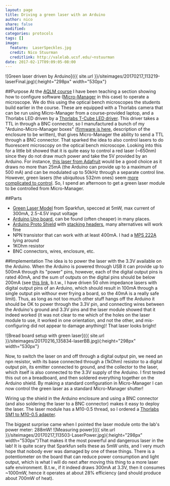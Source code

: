 ```yaml
---
layout: page
title: Driving a green laser with an Arduino
author: nico
share: false
modified:
categories: protocols
tags: []
image:
  feature:  LaserSpeckles.jpg
  credit: Nico Stuurman
  creditlink: http://valelab.ucsf.edu/~nstuurman
date: 2017-02-17T09:09:05-08:00
---
```

![Green laser driven by Arduino]({{ site.url }}/siteimages/20170217_113219-laserFinal.jpg){:height="298px" width="530px"}

##Purpose
At the [AQLM course](http://www.mbl.edu/education/courses/analytical-quantitative-light-microscopy/) I have been teaching a section showing how to configure software ([Micro-Manager](http://micro-manager.org) in this case) to operate a microscope.  We do this using the optical bench microscopes the students build earlier in the course.  These are equipped with a Thorlabs camera that can be run using Micro-Manager from a course-provided laptop, and a Thorlabs LED driven by a [Thorlabs T-Cube LED driver](https://www.thorlabs.com/thorproduct.cfm?partnumber=LEDD1B).  This driver takes a TTL in through a BNC connector, so I manufactured a bunch of my "Arduino-Micro-Manager boxes" ([firmware is here](https://github.com/micro-manager/micro-manager/blob/master/DeviceAdapters/Arduino/AOTFcontroller/AOTFcontroller.ino), description of the enclosure to be written), that gives Micro-Manager the ability to send a TTL through a BNC connector.  That sparked the idea to also control lasers to do fluorescent microscopy on the optical bench microscope.  Looking into this for a little bit showed that it is quite easy to control a red laser (~650nm) since they do not draw much power and take the 5V provided by an Arduino.  For instance, [this laser from Adafruit](https://www.adafruit.com/products/1056) would be a good choice as it draws no more than 25mA (the Arduino can provide up to a maximum of 500 mA) and can be modulated up to 50kHz through a separate control line.  However, green lasers (the ubiquitous 532nm ones) seem [more complicated to control](https://forum.arduino.cc/index.php?topic=52984.0). So, I spend an afternoon to get a green laser module to be controlled from Micro-Manager.

##Parts
* [Green Laser Model](https://www.sparkfun.com/products/9906) from Sparkfun, specced at 5mW, max current of 300mA, 2.5-4.5V input voltage
* [Arduino Uno board](http://www.digikey.com/product-detail/en/arduino/A000066/1050-1024-ND/2784006), can be found (often cheaper) in many places.
* [Arduino Proto Shield](http://www.digikey.com/products/en?keywords=1568-1336-ND) with [stacking headers](http://www.digikey.com/products/en?keywords=1528-1074-ND), many alternatives will work fine
* NPN transistor that can work with at least 400mA.  I had a [MPS 222A](http://www.farnell.com/datasheets/115091.pdf) lying around
* 1KOhm resistor
* BNC connectors, wires, enclosure, etc.

##Implementation
The idea is to power the laser with the 3.3V available on the Arduino.  When the Arduino is powered through USB it can provide up to 500mA through its "power" pins, however, each of the digital output pins is rated 40mA, and the sum of outputs on the digital pins should be below 200mA (see [this link](http://www.electricrcaircraftguy.com/2014/02/arduino-power-current-and-voltage.html), b.t.w., I have driven 50 ohm impedance lasers with digital output pins of an Arduino, which should result in 100mA through a single output pin withour ever frying a board, so the 40mA is a really safe limit).  Thus, as long as not too much other stuff hangs off the Arduino it should be OK to power through the 3.3V pin, and connecting wires between the Arduino's ground and 3.3V pins and the laser module showed that it indeed worked (it was not clear to me which of the holes on the laser module to use, it worked in one orientation, and not the other, and mis-configuring did not appear to damage anything)!  That laser looks bright!


![Bread board setup with green laser]({{ site.url }}/siteimages/20170216_135834-laserBB.jpg){:height="298px" width="530px"}

   
Now, to switch the laser on and off through a digital output pin, we need an npn resistor, with its base connected through a (1kOhm) resistor to a digital output pin, its emitter connected to ground, and the collector to the laser, which itself is also connected to the 3.3V supply of the Arduino.  I first tested this out on a breadboard, and then soldered everything together on the Arduino shield. By making a standard configuration in Micro-Manager I can now control the green laser as a standard Micro-Manager shutter!

   
Wiring up the shield in the Arduino enclosure and using a BNC connector (and also soldering the laser to a BNC connector) makes it easy to deploy the laser. The laser module has a M10-0.5 thread, so I ordered a [Thorlabs SM1 to M10-0.5 adapter](https://www.thorlabs.com/thorproduct.cfm?partnumber=S1TM10).    


The biggest surprise came when I pointed the laser module onto the lab's power meter: 288mW!  ![Measuring power]({{ site.url }}/siteimages/20170217_113503-LaserPower.jpg){:height="298px" width="530px"}That makes it the most powerful and dangerous laser in the lab! It is quite scary that Sparkfun sells these as 5mW units, and I very much hope that nobody ever was damaged by one of these things.  There is a potentiometer on the board that can reduce power consumption and light output, which is what I will do next after moving this thing to a more laser safe environment.  B.t.w., if it indeed draws 300mA at 3.3V, then it consumes ~1000mW, hence it operates at about 28% efficiency (and should produce about 700mW of heat).  






